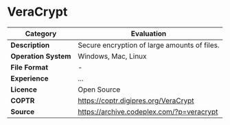 # VeraCrypt

| Category | Evaluation |
| --- | --- |
| **Description** | Secure encryption of large amounts of files. |
| **Operation System** | Windows, Mac, Linux  |
| **File Format** | - |
| **Experience** | ... |
| **Licence** | Open Source |
| **COPTR** | https://coptr.digipres.org/VeraCrypt |
| **Source** | https://archive.codeplex.com/?p=veracrypt |

